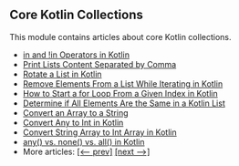## Core Kotlin Collections

This module contains articles about core Kotlin collections.
- [in and !in Operators in Kotlin](https://www.baeldung.com/kotlin/in-notin-operators)
- [Print Lists Content Separated by Comma](https://www.baeldung.com/kotlin/print-list-items-comma-separated)
- [Rotate a List in Kotlin](https://www.baeldung.com/kotlin/list-rotation)
- [Remove Elements From a List While Iterating in Kotlin](https://www.baeldung.com/kotlin/list-remove-elements-while-iterating)
- [How to Start a for Loop From a Given Index in Kotlin](https://www.baeldung.com/kotlin/for-loop-from-index)
- [Determine if All Elements Are the Same in a Kotlin List](https://www.baeldung.com/kotlin/list-all-elements-equal-check)
- [Convert an Array to a String](https://www.baeldung.com/kotlin/array-string-conversion)
- [Convert Any to Int in Kotlin](https://www.baeldung.com/kotlin/type-any-int-conversion)
- [Convert String Array to Int Array in Kotlin](https://www.baeldung.com/kotlin/array-string-integer-conversion)
- [any() vs. none() vs. all() in Kotlin](https://www.baeldung.com/kotlin/any-none-all-differences)
- More articles: [[<-- prev]](../core-kotlin-collections-4) [[next -->]](../core-kotlin-collections-6)
